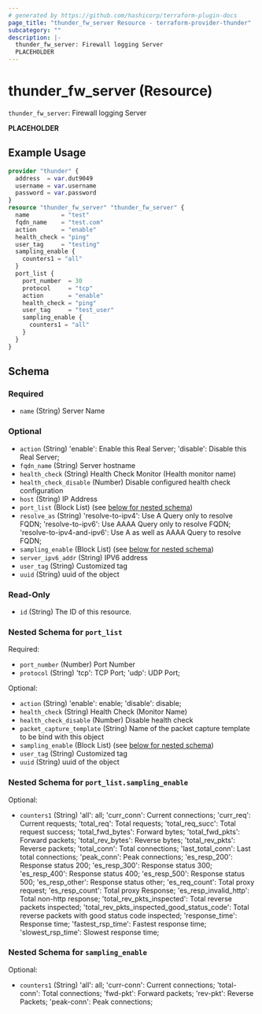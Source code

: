 ```yaml
---
# generated by https://github.com/hashicorp/terraform-plugin-docs
page_title: "thunder_fw_server Resource - terraform-provider-thunder"
subcategory: ""
description: |-
  thunder_fw_server: Firewall logging Server
  PLACEHOLDER
---
```


# thunder_fw_server (Resource)

`thunder_fw_server`: Firewall logging Server

__PLACEHOLDER__

## Example Usage

```terraform
provider "thunder" {
  address  = var.dut9049
  username = var.username
  password = var.password
}
resource "thunder_fw_server" "thunder_fw_server" {
  name         = "test"
  fqdn_name    = "test.com"
  action       = "enable"
  health_check = "ping"
  user_tag     = "testing"
  sampling_enable {
    counters1 = "all"
  }
  port_list {
    port_number  = 30
    protocol     = "tcp"
    action       = "enable"
    health_check = "ping"
    user_tag     = "test_user"
    sampling_enable {
      counters1 = "all"
    }
  }
}
```

<!-- schema generated by tfplugindocs -->
## Schema

### Required

- `name` (String) Server Name

### Optional

- `action` (String) 'enable': Enable this Real Server; 'disable': Disable this Real Server;
- `fqdn_name` (String) Server hostname
- `health_check` (String) Health Check Monitor (Health monitor name)
- `health_check_disable` (Number) Disable configured health check configuration
- `host` (String) IP Address
- `port_list` (Block List) (see [below for nested schema](#nestedblock--port_list))
- `resolve_as` (String) 'resolve-to-ipv4': Use A Query only to resolve FQDN; 'resolve-to-ipv6': Use AAAA Query only to resolve FQDN; 'resolve-to-ipv4-and-ipv6': Use A as well as AAAA Query to resolve FQDN;
- `sampling_enable` (Block List) (see [below for nested schema](#nestedblock--sampling_enable))
- `server_ipv6_addr` (String) IPV6 address
- `user_tag` (String) Customized tag
- `uuid` (String) uuid of the object

### Read-Only

- `id` (String) The ID of this resource.

<a id="nestedblock--port_list"></a>
### Nested Schema for `port_list`

Required:

- `port_number` (Number) Port Number
- `protocol` (String) 'tcp': TCP Port; 'udp': UDP Port;

Optional:

- `action` (String) 'enable': enable; 'disable': disable;
- `health_check` (String) Health Check (Monitor Name)
- `health_check_disable` (Number) Disable health check
- `packet_capture_template` (String) Name of the packet capture template to be bind with this object
- `sampling_enable` (Block List) (see [below for nested schema](#nestedblock--port_list--sampling_enable))
- `user_tag` (String) Customized tag
- `uuid` (String) uuid of the object

<a id="nestedblock--port_list--sampling_enable"></a>
### Nested Schema for `port_list.sampling_enable`

Optional:

- `counters1` (String) 'all': all; 'curr_conn': Current connections; 'curr_req': Current requests; 'total_req': Total requests; 'total_req_succ': Total request success; 'total_fwd_bytes': Forward bytes; 'total_fwd_pkts': Forward packets; 'total_rev_bytes': Reverse bytes; 'total_rev_pkts': Reverse packets; 'total_conn': Total connections; 'last_total_conn': Last total connections; 'peak_conn': Peak connections; 'es_resp_200': Response status 200; 'es_resp_300': Response status 300; 'es_resp_400': Response status 400; 'es_resp_500': Response status 500; 'es_resp_other': Response status other; 'es_req_count': Total proxy request; 'es_resp_count': Total proxy Response; 'es_resp_invalid_http': Total non-http response; 'total_rev_pkts_inspected': Total reverse packets inspected; 'total_rev_pkts_inspected_good_status_code': Total reverse packets with good status code inspected; 'response_time': Response time; 'fastest_rsp_time': Fastest response time; 'slowest_rsp_time': Slowest response time;



<a id="nestedblock--sampling_enable"></a>
### Nested Schema for `sampling_enable`

Optional:

- `counters1` (String) 'all': all; 'curr-conn': Current connections; 'total-conn': Total connections; 'fwd-pkt': Forward packets; 'rev-pkt': Reverse Packets; 'peak-conn': Peak connections;


